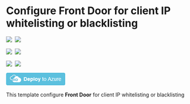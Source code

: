 # Configure Front Door for client IP whitelisting or blacklisting

<IMG SRC="https://azurequickstartsservice.blob.core.windows.net/badges/201-front-door-waf-clientip/PublicLastTestDate.svg" />&nbsp;
<IMG SRC="https://azurequickstartsservice.blob.core.windows.net/badges/201-front-door-waf-clientip/PublicDeployment.svg" />&nbsp;

<IMG SRC="https://azurequickstartsservice.blob.core.windows.net/badges/201-front-door-waf-clientip/FairfaxLastTestDate.svg" />&nbsp;
<IMG SRC="https://azurequickstartsservice.blob.core.windows.net/badges/201-front-door-waf-clientip/FairfaxDeployment.svg" />&nbsp;

<IMG SRC="https://azurequickstartsservice.blob.core.windows.net/badges/201-front-door-waf-clientip/BestPracticeResult.svg" />&nbsp;
<IMG SRC="https://azurequickstartsservice.blob.core.windows.net/badges/201-front-door-waf-clientip/CredScanResult.svg" />&nbsp;

<a href="https://portal.azure.com/#create/Microsoft.Template/uri/https%3A%2F%2Fraw.githubusercontent.com%2FAzure%2Fazure-quickstart-templates%2Fmaster%2F201-front-door-waf-clientip%2Fazuredeploy.json" target="_blank">
    <img src="https://raw.githubusercontent.com/Azure/azure-quickstart-templates/master/1-CONTRIBUTION-GUIDE/images/deploytoazure.png"/>
</a>

This template configure **Front Door** for client IP whitelisting or blacklisting

